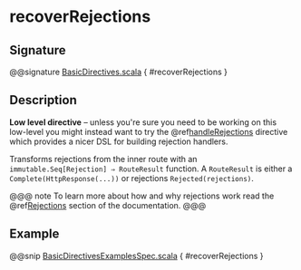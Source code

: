 # recoverRejections

## Signature

@@signature [BasicDirectives.scala](../../../../../../../../../akka-http/src/main/scala/akka/http/scaladsl/server/directives/BasicDirectives.scala) { #recoverRejections }

## Description

**Low level directive** – unless you're sure you need to be working on this low-level you might instead
want to try the @ref[handleRejections](../execution-directives/handleRejections.md) directive which provides a nicer DSL for building rejection handlers.

Transforms rejections from the inner route with an `immutable.Seq[Rejection] ⇒ RouteResult` function.
A `RouteResult` is either a `Complete(HttpResponse(...))` or rejections `Rejected(rejections)`.

@@@ note
To learn more about how and why rejections work read the @ref[Rejections](../../rejections.md) section of the documentation.
@@@

## Example

@@snip [BasicDirectivesExamplesSpec.scala](../../../../../../../test/scala/docs/http/scaladsl/server/directives/BasicDirectivesExamplesSpec.scala) { #recoverRejections }
